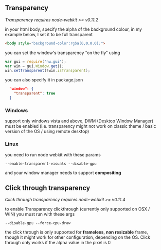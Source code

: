 ## Transparency

_Transparency requires node-webkit >= v0.11.2_

in your html body, specify the alpha of the background colour, in my example below, I set it to be full transparent
```HTML
<body style="background-color:rgba(0,0,0,0);">
```

you can set the window's transparency "on the fly" using
```javascript 
var gui = require('nw.gui');
var win = gui.Window.get();
win.setTransparent(!win.isTransparent);
```
you can also specify it in package.json
```json
  "window": {
    "transparent": true
  }
```
### Windows
support only windows vista and above, DWM (Desktop Window Manager) must be enabled (i.e. transparency might not work on classic theme / basic version of the OS / using remote desktop)

### Linux
you need to run node webkit with these params
```params
--enable-transparent-visuals --disable-gpu
```
and your window manager needs to support **compositing**

## Click through transparency
_Click through transparency requires node-webkit >= v0.11.4_

to enable Transparency clickthrough (currently only supported on OSX / WIN)
you must run with these args
```params
--disable-gpu --force-cpu-draw
```
the click through is only supported for **frameless**, **non resizable** frame, though it might work for other configuration, depending on the OS.
Click through only works if the alpha value in the pixel is 0